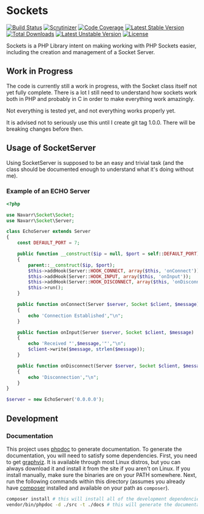 # Sockets 

[![Build Status](https://travis-ci.org/navarr/Sockets.svg)](https://travis-ci.org/navarr/Sockets)
[![Scrutinizer](https://scrutinizer-ci.com/g/navarr/Sockets/badges/quality-score.png?b=master)](https://scrutinizer-ci.com/g/navarr/Sockets/)
[![Code Coverage](https://scrutinizer-ci.com/g/navarr/Sockets/badges/coverage.png?b=master)](https://scrutinizer-ci.com/g/navarr/Sockets/)
[![Latest Stable Version](https://poser.pugx.org/navarr/sockets/v/stable.svg)](https://packagist.org/packages/navarr/sockets)
[![Total Downloads](https://poser.pugx.org/navarr/sockets/downloads.svg)](https://packagist.org/packages/navarr/sockets) 
[![Latest Unstable Version](https://poser.pugx.org/navarr/sockets/v/unstable.svg)](https://packagist.org/packages/navarr/sockets) 
[![License](https://poser.pugx.org/navarr/sockets/license.svg)](https://packagist.org/packages/navarr/sockets)

Sockets is a PHP Library intent on making working with PHP Sockets easier, including the creation and management of a Socket Server.

## Work in Progress

The code is currently still a work in progress, with the Socket class itself not yet fully complete.  There is a lot I still need to understand how sockets work both in PHP and probably in C in order to make everything work amazingly.

Not everything is tested yet, and not everything works properly yet.

It is advised not to seriously use this until I create git tag 1.0.0.  There will be breaking changes before then.

## Usage of SocketServer

Using SocketServer is supposed to be an easy and trivial task (and the class should be documented enough to understand what it's doing without me).

### Example of an ECHO Server

```php
<?php

use Navarr\Socket\Socket;
use Navarr\Socket\Server;

class EchoServer extends Server
{
    const DEFAULT_PORT = 7;

    public function __construct($ip = null, $port = self::DEFAULT_PORT)
    {
        parent::__construct($ip, $port);
        $this->addHook(Server::HOOK_CONNECT, array($this, 'onConnect'));
        $this->addHook(Server::HOOK_INPUT, array($this, 'onInput'));
        $this->addHook(Server::HOOK_DISCONNECT, array($this, 'onDisconnect'));
        $this->run();
    }

    public function onConnect(Server $server, Socket $client, $message)
    {
        echo 'Connection Established',"\n";
    }

    public function onInput(Server $server, Socket $client, $message)
    {
        echo 'Received "',$message,'"',"\n";
        $client->write($message, strlen($message));
    }

    public function onDisconnect(Server $server, Socket $client, $message)
    {
        echo 'Disconnection',"\n";
    }
}

$server = new EchoServer('0.0.0.0');

```

## Development

### Documentation

This project uses [phpdoc](https://www.phpdoc.org/) to generate documentation. To generate the documentation, you will need to satisfy some dependencies. First, you need to get [graphviz](http://www.graphviz.org/). It is available through most Linux distros, but you can always download it and install it from the site if you aren't on Linux. If you install manually, make sure the binaries are on your PATH somewhere. Next, run the following commands within this directory (assumes you already have [composer](https://getcomposer.org/) installed and available on your path as `composer`).

```bash
composer install # this will install all of the development dependencies for this project
vendor/bin/phpdoc -d ./src -t ./docs # this will generate the documentation into a docs directory
```

